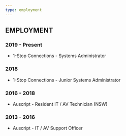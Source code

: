 ```yaml
---
type: employment
---
```

## EMPLOYMENT

### 2019 - Present
* 1-Stop Connections - Systems Administrator

### 2018
* 1-Stop Connections - Junior Systems Administrator

### 2016 - 2018
* Auscript - Resident IT / AV Technician (NSW)

### 2013 - 2016
* Auscript - IT / AV Support Officer
